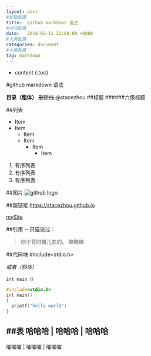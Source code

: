```yaml
---
layout: post
#标题配置
title:  github markdown 语法
#时间配置
date:   2018-02-11 21:08:00 +0800
#大类配置
categories: document
#小类配置
tag: markdown
---
```


* content
{:toc}



#github markdown 语法

**目录（粗体）**
~~删除线~~
@stacezhou
##标题
######六级标题

##列表
* Item
* Item
  - Item
  - Item
    - Item
      - Item

1. 有序列表
2. 有序列表
3. 有序列表

##图片
![github logo](logo.png)

##超链接
https://stacezhou.github.io

[mySite](https://stacezhou.github.io)

##引用
一只猫说过：
> 你个背时猪儿变的。
> 略略略

##代码块
    #include<stdio.h>

*或者（斜体）*
```
int main（）
```

```C
#include<stdio.h>
int main()
{
  printf("hello world")
}
```


##表
哈哈哈 | 哈哈哈 | 哈哈哈
---------------------
嚯嚯嚯 | 嚯嚯嚯 | 嚯嚯嚯
